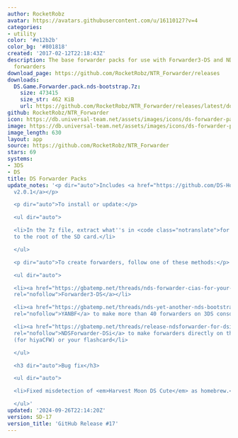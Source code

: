 ```yaml
---
author: RocketRobz
avatar: https://avatars.githubusercontent.com/u/16110127?v=4
categories:
- utility
color: '#e12b2b'
color_bg: '#801818'
created: '2017-02-12T22:18:43Z'
description: The base forwarder packs for use with Forwarder3-DS and NDSForwarder
  forwarders
download_page: https://github.com/RocketRobz/NTR_Forwarder/releases
downloads:
  DS.Game.Forwarder.pack.nds-bootstrap.7z:
    size: 473415
    size_str: 462 KiB
    url: https://github.com/RocketRobz/NTR_Forwarder/releases/latest/download/DS.Game.Forwarder.pack.nds-bootstrap.7z
github: RocketRobz/NTR_Forwarder
icon: https://db.universal-team.net/assets/images/icons/ds-forwarder-packs.png
image: https://db.universal-team.net/assets/images/icons/ds-forwarder-packs.png
image_length: 630
layout: app
source: https://github.com/RocketRobz/NTR_Forwarder
stars: 69
systems:
- 3DS
- DS
title: DS Forwarder Packs
update_notes: '<p dir="auto">Includes <a href="https://github.com/DS-Homebrew/nds-bootstrap/releases/tag/v2.0.1">nds-bootstrap
  v2.0.1</a></p>

  <p dir="auto">To install or update:</p>

  <ul dir="auto">

  <li>In the 7z file, extract what''s in <code class="notranslate">for SD card root</code>
  to the root of the SD card.</li>

  </ul>

  <p dir="auto">To create forwarders, follow one of these methods:</p>

  <ul dir="auto">

  <li><a href="https://gbatemp.net/threads/nds-forwarder-cias-for-your-home-menu.426174/"
  rel="nofollow">Forwarder3-DS</a></li>

  <li><a href="https://gbatemp.net/threads/nds-yet-another-nds-bootstrap-forwarder-more-than-40-forwarders-are-now-possible.606138/"
  rel="nofollow">YANBF</a> to make more than 40 forwarders on 3DS consoles</li>

  <li><a href="https://gbatemp.net/threads/release-ndsforwarder-for-dsi-generate-hiyacfw-forwarders-on-the-dsi-directly.606964/"
  rel="nofollow">NDSForwarder-DSi</a> to make forwarders directly on the DSi console
  (for hiyaCFW) or your flashcard</li>

  </ul>

  <h3 dir="auto">Bug fix</h3>

  <ul dir="auto">

  <li>Fixed misdetection of <em>Harvest Moon DS Cute</em> as homebrew.</li>

  </ul>'
updated: '2024-09-26T22:14:20Z'
version: SD-17
version_title: 'GitHub Release #17'
---
```

